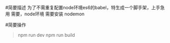 #简要描述
  为了不需重复配置node环境es6的babel，特生成一个脚手架，上手急用
  需要，node环境
  需要安装 nodemon
  
#简要操作
  >npm run dev
  >npm run build
